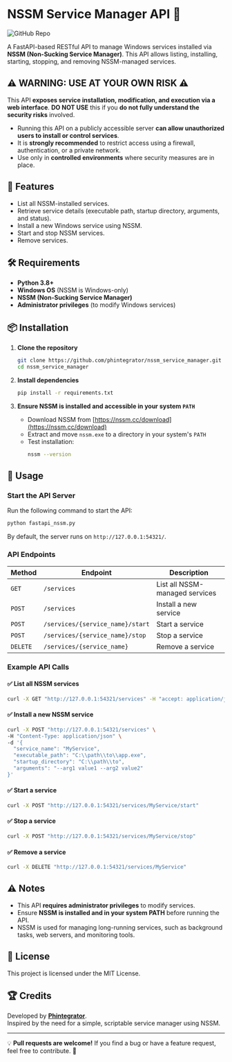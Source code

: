 # NSSM Service Manager API 🚀  

![GitHub Repo](https://img.shields.io/badge/GitHub-Repository-blue)  

A FastAPI-based RESTful API to manage Windows services installed via **NSSM (Non-Sucking Service Manager)**. This API allows listing, installing, starting, stopping, and removing NSSM-managed services.  

## ⚠️ WARNING: USE AT YOUR OWN RISK ⚠️  
This API **exposes service installation, modification, and execution via a web interface**. **DO NOT USE** this if you **do not fully understand the security risks** involved.  
- Running this API on a publicly accessible server **can allow unauthorized users to install or control services**.  
- It is **strongly recommended** to restrict access using a firewall, authentication, or a private network.  
- Use only in **controlled environments** where security measures are in place.  

## 📌 Features  

- List all NSSM-installed services.  
- Retrieve service details (executable path, startup directory, arguments, and status).  
- Install a new Windows service using NSSM.  
- Start and stop NSSM services.  
- Remove services.  

## 🛠 Requirements  

- **Python 3.8+**  
- **Windows OS** (NSSM is Windows-only)  
- **NSSM (Non-Sucking Service Manager)**  
- **Administrator privileges** (to modify Windows services)  

## 📦 Installation  

1. **Clone the repository**  
   ```sh
   git clone https://github.com/phintegrator/nssm_service_manager.git
   cd nssm_service_manager
   ```  

2. **Install dependencies**  
   ```sh
   pip install -r requirements.txt
   ```  

3. **Ensure NSSM is installed and accessible in your system `PATH`**  
   - Download NSSM from [https://nssm.cc/download](https://nssm.cc/download)  
   - Extract and move `nssm.exe` to a directory in your system's `PATH`  
   - Test installation:  
     ```sh
     nssm --version
     ```  

## 🚀 Usage  

### Start the API Server  
Run the following command to start the API:  
```sh
python fastapi_nssm.py
```  
By default, the server runs on `http://127.0.0.1:54321/`.  

### API Endpoints  

| Method  | Endpoint                         | Description                  |
|---------|----------------------------------|------------------------------|
| `GET`   | `/services`                      | List all NSSM-managed services |
| `POST`  | `/services`                      | Install a new service       |
| `POST`  | `/services/{service_name}/start` | Start a service             |
| `POST`  | `/services/{service_name}/stop`  | Stop a service              |
| `DELETE`| `/services/{service_name}`       | Remove a service            |

### Example API Calls  

#### ✅ List all NSSM services  
```sh
curl -X GET "http://127.0.0.1:54321/services" -H "accept: application/json"
```  

#### ✅ Install a new NSSM service  
```sh
curl -X POST "http://127.0.0.1:54321/services" \
-H "Content-Type: application/json" \
-d '{
  "service_name": "MyService",
  "executable_path": "C:\\path\\to\\app.exe",
  "startup_directory": "C:\\path\\to",
  "arguments": "--arg1 value1 --arg2 value2"
}'
```  

#### ✅ Start a service  
```sh
curl -X POST "http://127.0.0.1:54321/services/MyService/start"
```  

#### ✅ Stop a service  
```sh
curl -X POST "http://127.0.0.1:54321/services/MyService/stop"
```  

#### ✅ Remove a service  
```sh
curl -X DELETE "http://127.0.0.1:54321/services/MyService"
```  

## ⚠️ Notes  
- This API **requires administrator privileges** to modify services.  
- Ensure **NSSM is installed and in your system PATH** before running the API.  
- NSSM is used for managing long-running services, such as background tasks, web servers, and monitoring tools.  

## 📄 License  
This project is licensed under the MIT License.  

## 🏆 Credits  
Developed by **[Phintegrator](https://github.com/phintegrator)**.  
Inspired by the need for a simple, scriptable service manager using NSSM.  

---
💡 **Pull requests are welcome!** If you find a bug or have a feature request, feel free to contribute. 🎯